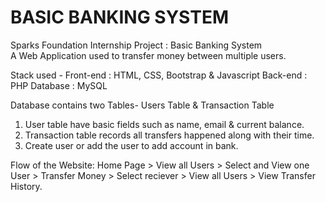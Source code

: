 # BASIC BANKING SYSTEM
Sparks Foundation Internship Project : Basic Banking System  
A Web Application used to transfer money between multiple users.  

Stack used - 
Front-end : HTML, CSS, Bootstrap & Javascript 
Back-end : PHP 
Database : MySQL   

Database contains two Tables- Users Table & Transaction Table 
1. User table have basic fields such as name, email & current balance. 
2. Transaction table records all transfers happened along with their time.
3. Create user or add the user to add account in bank.
  

Flow of the Website: Home Page > View all Users > Select and View one User > Transfer Money > Select reciever > View all Users > View Transfer History.
